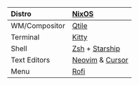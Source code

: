 | **Distro**    | [**NixOS**](https://nixos.org/)                                                                |
|:---------------|:------------------------------------------------------------------------------------------------|
| WM/Compositor | [Qtile](https://github.com/qtile/qtile)                                                |
| Terminal      | [Kitty](https://github.com/kovidgoyal/kitty)                                                   |
| Shell         | [Zsh](https://www.zsh.org/) + [Starship](https://github.com/starship/starship)                 |
| Text Editors  | [Neovim](https://github.com/neovim/neovim) & [Cursor](https://cursor.sh/)                      |
| Menu          | [Rofi](https://github.com/lbonn/rofi)                                                          |
